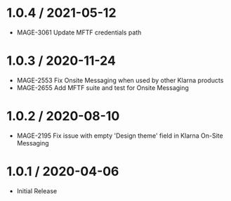 
1.0.4 / 2021-05-12
==================

  * MAGE-3061 Update MFTF credentials path

1.0.3 / 2020-11-24
==================

  * MAGE-2553 Fix Onsite Messaging when used by other Klarna products
  * MAGE-2655 Add MFTF suite and test for Onsite Messaging

1.0.2 / 2020-08-10
==================

  * MAGE-2195 Fix issue with empty 'Design theme' field in Klarna On-Site Messaging

1.0.1 / 2020-04-06
==================

  * Initial Release
